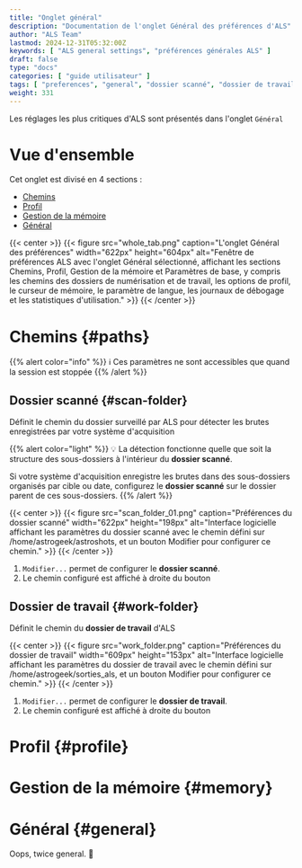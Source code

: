 ```yaml
---
title: "Onglet général"
description: "Documentation de l'onglet Général des préférences d'ALS"
author: "ALS Team"
lastmod: 2024-12-31T05:32:00Z
keywords: [ "ALS general settings", "préférences générales ALS" ]
draft: false
type: "docs"
categories: [ "guide utilisateur" ]
tags: [ "preferences", "general", "dossier scanné", "dossier de travail" ]
weight: 331
---
```


Les réglages les plus critiques d'ALS sont présentés dans l'onglet `Général`

<div class="row">
<div class="col-md-4">

# Vue d'ensemble

Cet onglet est divisé en 4 sections :

- [Chemins](#paths)
- [Profil](#profile)
- [Gestion de la mémoire](#memory)
- [Général](#general)

</div>
<div class="col-md-8 d-flex align-items-center justify-content-center">
{{< center >}}
{{< figure src="whole_tab.png"
caption="L'onglet Général des préférences"
width="622px"
height="604px"
alt="Fenêtre de préférences ALS avec l'onglet Général sélectionné, affichant les sections Chemins, Profil, Gestion de la mémoire et Paramètres de base, y compris les chemins des dossiers de numérisation et de travail, les options de profil, le curseur de mémoire, le paramètre de langue, les journaux de débogage et les statistiques d'utilisation." >}}
{{< /center >}}

</div>
</div>

# Chemins {#paths}

{{% alert color="info" %}}
ℹ️ Ces paramètres ne sont accessibles que quand la session est stoppée
{{% /alert %}}

## Dossier scanné {#scan-folder}

Définit le chemin du dossier surveillé par ALS pour détecter les brutes enregistrées par votre système d'acquisition 

{{% alert color="light" %}}
💡 La détection fonctionne quelle que soit la structure des sous-dossiers à l'intérieur du **dossier scanné**.


Si votre système d'acquisition enregistre les brutes dans des sous-dossiers organisés par cible ou date, configurez
le **dossier scanné** sur le dossier parent de ces sous-dossiers.
{{% /alert %}}

{{< center >}}
{{< figure src="scan_folder_01.png"
caption="Préférences du dossier scanné"
width="622px"
height="198px"
alt="Interface logicielle affichant les paramètres du dossier scanné avec le chemin défini sur /home/astrogeek/astroshots, et un bouton Modifier pour configurer ce chemin." >}}
{{< /center >}}

1. `Modifier...` permet de configurer le **dossier scanné**.
2. Le chemin configuré est affiché à droite du bouton

## Dossier de travail {#work-folder}

Définit le chemin du **dossier de travail** d'ALS

{{< center >}}
{{< figure src="work_folder.png"
caption="Préférences du dossier de travail"
width="609px"
height="153px"
alt="Interface logicielle affichant les paramètres du dossier de travail avec le chemin défini sur /home/astrogeek/sorties_als, et un bouton Modifier pour configurer ce chemin." >}}
{{< /center >}}

1. `Modifier...` permet de configurer le **dossier de travail**.
2. Le chemin configuré est affiché à droite du bouton

# Profil {#profile}

# Gestion de la mémoire {#memory}

# Général {#general}

Oops, twice general. 🫡